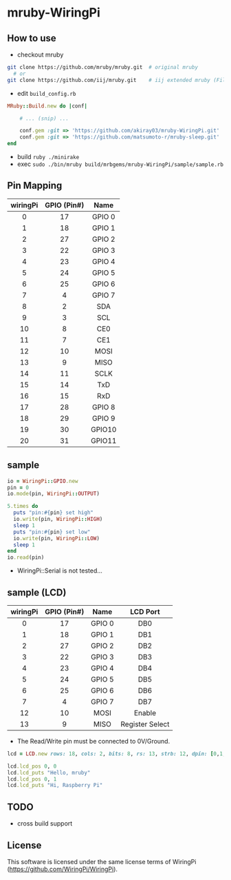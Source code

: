 mruby-WiringPi
=========

## How to use
 - checkout mruby

```bash
git clone https://github.com/mruby/mruby.git  # original mruby
  # or
git clone https://github.com/iij/mruby.git    # iij extended mruby (File, IO, Socket, ... extend)
```

  - edit `build_config.rb`

```ruby
MRuby::Build.new do |conf|

    # ... (snip) ...

    conf.gem :git => 'https://github.com/akiray03/mruby-WiringPi.git'  # add this line
    conf.gem :git => 'https://github.com/matsumoto-r/mruby-sleep.git'  # add this line
end
```

 - build `ruby ./minirake`
 - exec `sudo ./bin/mruby build/mrbgems/mruby-WiringPi/sample/sample.rb`

## Pin Mapping

| wiringPi | GPIO (Pin#) | Name   |
|:--------:|:----:|:------:|
|      0   |  17  | GPIO 0 |
|      1   |  18  | GPIO 1 |
|      2   |  27  | GPIO 2 |
|      3   |  22  | GPIO 3 |
|      4   |  23  | GPIO 4 |
|      5   |  24  | GPIO 5 |
|      6   |  25  | GPIO 6 |
|      7   |   4  | GPIO 7 |
|      8   |   2  | SDA    |
|      9   |   3  | SCL    |
|     10   |   8  | CE0    |
|     11   |   7  | CE1    |
|     12   |  10  | MOSI   |
|     13   |   9  | MISO   |
|     14   |  11  | SCLK   |
|     15   |  14  | TxD    |
|     16   |  15  | RxD    |
|     17   |  28  | GPIO 8 |
|     18   |  29  | GPIO 9 |
|     19   |  30  | GPIO10 |
|     20   |  31  | GPIO11 |

## sample

```ruby
io = WiringPi::GPIO.new
pin = 0
io.mode(pin, WiringPi::OUTPUT)

5.times do
  puts "pin:#{pin} set high"
  io.write(pin, WiringPi::HIGH)
  sleep 1
  puts "pin:#{pin} set low"
  io.write(pin, WiringPi::LOW)
  sleep 1
end
io.read(pin)
```

 - WiringPi::Serial is not tested...

## sample (LCD)

| wiringPi | GPIO (Pin#) | Name   | LCD Port |
|:--------:|:----:|:------:|:------:|
|      0   |  17  | GPIO 0 |  DB0 |
|      1   |  18  | GPIO 1 |  DB1 |
|      2   |  27  | GPIO 2 |  DB2 |
|      3   |  22  | GPIO 3 |  DB3 |
|      4   |  23  | GPIO 4 |  DB4 |
|      5   |  24  | GPIO 5 |  DB5 |
|      6   |  25  | GPIO 6 |  DB6 |
|      7   |   4  | GPIO 7 |  DB7 |
|     12   |  10  | MOSI   | Enable |
|     13   |   9  | MISO   | Register Select |

 - The Read/Write pin must be connected to 0V/Ground.

```ruby
lcd = LCD.new rows: 18, cols: 2, bits: 8, rs: 13, strb: 12, dpin: [0,1,2,3,4,5,6,7]

lcd.lcd_pos 0, 0
lcd.lcd_puts "Hello, mruby"
lcd.lcd_pos 0, 1
lcd.lcd_puts "Hi, Raspberry Pi"
```


## TODO

 - cross build support

## License
This software is licensed under the same license terms of WiringPi (https://github.com/WiringPi/WiringPi).

